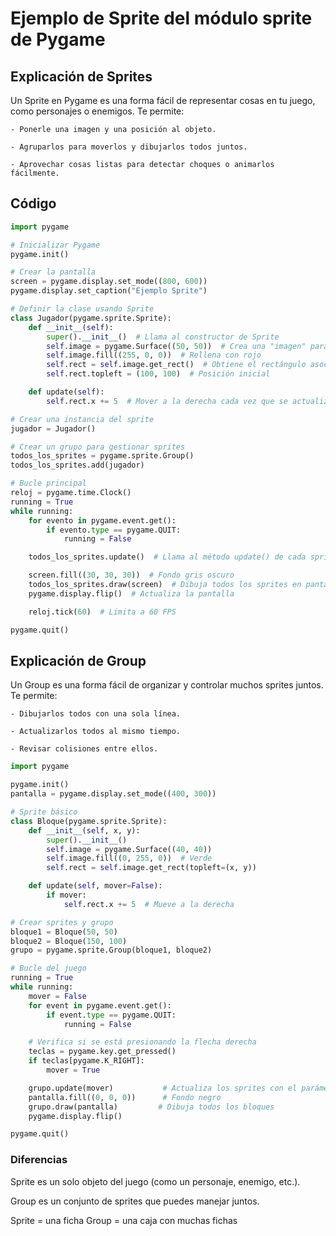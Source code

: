 # Ejemplo de Sprite del módulo sprite de Pygame

## Explicación de Sprites

Un Sprite en Pygame es una forma fácil de representar cosas en tu juego, como personajes o enemigos.
Te permite:

    - Ponerle una imagen y una posición al objeto.

    - Agruparlos para moverlos y dibujarlos todos juntos.

    - Aprovechar cosas listas para detectar choques o animarlos fácilmente.



## Código

```Python
import pygame

# Inicializar Pygame
pygame.init()

# Crear la pantalla
screen = pygame.display.set_mode((800, 600))
pygame.display.set_caption("Ejemplo Sprite")

# Definir la clase usando Sprite
class Jugador(pygame.sprite.Sprite):
    def __init__(self):
        super().__init__()  # Llama al constructor de Sprite
        self.image = pygame.Surface((50, 50))  # Crea una "imagen" para el sprite
        self.image.fill((255, 0, 0))  # Rellena con rojo
        self.rect = self.image.get_rect()  # Obtiene el rectángulo asociado a la imagen
        self.rect.topleft = (100, 100)  # Posición inicial

    def update(self):
        self.rect.x += 5  # Mover a la derecha cada vez que se actualiza

# Crear una instancia del sprite
jugador = Jugador()

# Crear un grupo para gestionar sprites
todos_los_sprites = pygame.sprite.Group()
todos_los_sprites.add(jugador)

# Bucle principal
reloj = pygame.time.Clock()
running = True
while running:
    for evento in pygame.event.get():
        if evento.type == pygame.QUIT:
            running = False

    todos_los_sprites.update()  # Llama al método update() de cada sprite del grupo

    screen.fill((30, 30, 30))  # Fondo gris oscuro
    todos_los_sprites.draw(screen)  # Dibuja todos los sprites en pantalla
    pygame.display.flip()  # Actualiza la pantalla

    reloj.tick(60)  # Limita a 60 FPS

pygame.quit()
```


## Explicación de Group

Un Group es una forma fácil de organizar y controlar muchos sprites juntos.
Te permite:

    - Dibujarlos todos con una sola línea.

    - Actualizarlos todos al mismo tiempo.

    - Revisar colisiones entre ellos.

```Python
import pygame

pygame.init()
pantalla = pygame.display.set_mode((400, 300))

# Sprite básico
class Bloque(pygame.sprite.Sprite):
    def __init__(self, x, y):
        super().__init__()
        self.image = pygame.Surface((40, 40))
        self.image.fill((0, 255, 0))  # Verde
        self.rect = self.image.get_rect(topleft=(x, y))

    def update(self, mover=False):
        if mover:
            self.rect.x += 5  # Mueve a la derecha

# Crear sprites y grupo
bloque1 = Bloque(50, 50)
bloque2 = Bloque(150, 100)
grupo = pygame.sprite.Group(bloque1, bloque2)

# Bucle del juego
running = True
while running:
    mover = False
    for event in pygame.event.get():
        if event.type == pygame.QUIT:
            running = False

    # Verifica si se está presionando la flecha derecha
    teclas = pygame.key.get_pressed()
    if teclas[pygame.K_RIGHT]:
        mover = True

    grupo.update(mover)           # Actualiza los sprites con el parámetro mover
    pantalla.fill((0, 0, 0))      # Fondo negro
    grupo.draw(pantalla)         # Dibuja todos los bloques
    pygame.display.flip()

pygame.quit()

```

### Diferencias

Sprite es un solo objeto del juego (como un personaje, enemigo, etc.).

Group es un conjunto de sprites que puedes manejar juntos.

Sprite = una ficha
Group = una caja con muchas fichas